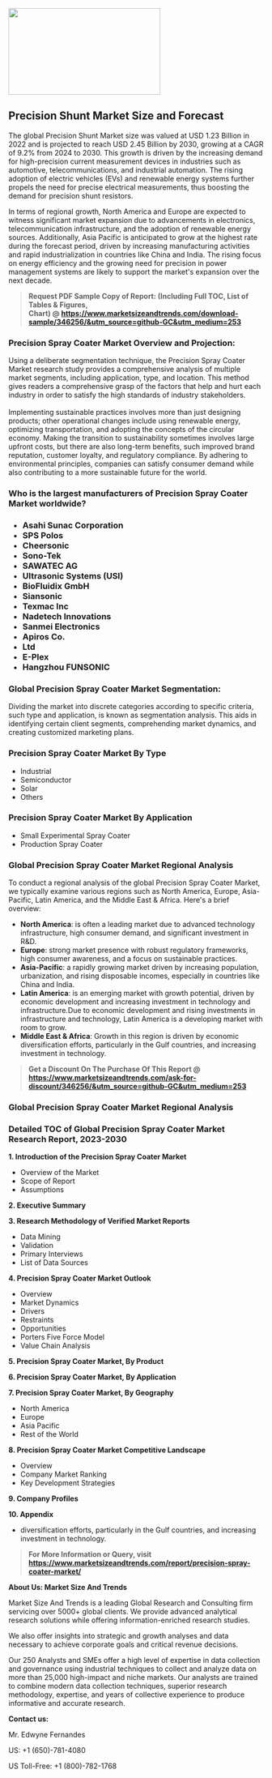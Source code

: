 <p><img class="alignnone size-medium wp-image-20088" src="https://ffe5etoiles.com/wp-content/uploads/2024/12/MST1-300x171.png" alt="" width="300" height="171" /></p><h2>Precision Shunt Market Size and Forecast</h2><p>The global Precision Shunt Market size was valued at USD 1.23 Billion in 2022 and is projected to reach USD 2.45 Billion by 2030, growing at a CAGR of 9.2% from 2024 to 2030. This growth is driven by the increasing demand for high-precision current measurement devices in industries such as automotive, telecommunications, and industrial automation. The rising adoption of electric vehicles (EVs) and renewable energy systems further propels the need for precise electrical measurements, thus boosting the demand for precision shunt resistors.</p><p>In terms of regional growth, North America and Europe are expected to witness significant market expansion due to advancements in electronics, telecommunication infrastructure, and the adoption of renewable energy sources. Additionally, Asia Pacific is anticipated to grow at the highest rate during the forecast period, driven by increasing manufacturing activities and rapid industrialization in countries like China and India. The rising focus on energy efficiency and the growing need for precision in power management systems are likely to support the market's expansion over the next decade.</p></p><blockquote id="" class=""><strong>Request PDF Sample Copy of Report: (Including Full TOC, List of Tables &amp; Figures, Chart)&nbsp;@&nbsp;<strong><a href="https://www.marketsizeandtrends.com/download-sample/346256/&utm_source=github-GC&utm_medium=253" target="_blank">https://www.marketsizeandtrends.com/download-sample/346256/&utm_source=github-GC&utm_medium=253</a></strong></strong></blockquote><h3 id="" class="">Precision Spray Coater Market&nbsp;Overview and Projection:</h3><p id="" class="">Using a deliberate segmentation technique, the Precision Spray Coater Market research study provides a comprehensive analysis of multiple market segments, including application, type, and location. This method gives readers a comprehensive grasp of the factors that help and hurt each industry in order to satisfy the high standards of industry stakeholders. <br /> <br />Implementing sustainable practices involves more than just designing products; other operational changes include using renewable energy, optimizing transportation, and adopting the concepts of the circular economy. Making the transition to sustainability sometimes involves large upfront costs, but there are also long-term benefits, such improved brand reputation, customer loyalty, and regulatory compliance. By adhering to environmental principles, companies can satisfy consumer demand while also contributing to a more sustainable future for the world.</p><h3 id="" class="">Who is the largest manufacturers of&nbsp;Precision Spray Coater Market worldwide?</h3><h3 class=""><p><ul><li>Asahi Sunac Corporation </li><li> SPS Polos </li><li> Cheersonic </li><li> Sono-Tek </li><li> SAWATEC AG </li><li> Ultrasonic Systems (USI) </li><li> BioFluidix GmbH </li><li> Siansonic </li><li> Texmac Inc </li><li> Nadetech Innovations </li><li> Sanmei Electronics </li><li> Apiros Co. </li><li> Ltd </li><li> E-Plex </li><li> Hangzhou FUNSONIC</li></ul></p></h3><h3 id="" class="">Global&nbsp;Precision Spray Coater Market Segmentation:</h3><p id="" class="">Dividing the market into discrete categories according to specific criteria, such type and application, is known as segmentation analysis. This aids in identifying certain client segments, comprehending market dynamics, and creating customized marketing plans.</p><h3 id="" class="">Precision Spray Coater Market&nbsp;By Type</h3><p><p><ul><li>Industrial</li><li> Semiconductor</li><li> Solar</li><li> Others</p></li></ul></p></p><h3 id="" class="">Precision Spray Coater Market&nbsp;By Application</h3><p class=""><p><ul><li>Small Experimental Spray Coater</li><li> Production Spray Coater</li></ul></p></p><h3 id="" class="">Global Precision Spray Coater Market Regional Analysis</h3><p id="" class="">To conduct a regional analysis of the global Precision Spray Coater Market, we typically examine various regions such as North America, Europe, Asia-Pacific, Latin America, and the Middle East &amp; Africa. Here's a brief overview:</p><ul><li><strong>North America</strong>: is often a leading market due to advanced technology infrastructure, high consumer demand, and significant investment in R&amp;D.</li><li><strong>Europe</strong>: strong market presence with robust regulatory frameworks, high consumer awareness, and a focus on sustainable practices.</li><li><strong>Asia-Pacific</strong>: a rapidly growing market driven by increasing population, urbanization, and rising disposable incomes, especially in countries like China and India.</li><li><strong>Latin America</strong>: is an emerging market with growth potential, driven by economic development and increasing investment in technology and infrastructure.Due to economic development and rising investments in infrastructure and technology, Latin America is a developing market with room to grow.</li><li><strong>Middle East &amp; Africa</strong>: Growth in this region is driven by economic diversification efforts, particularly in the Gulf countries, and increasing investment in technology.</li></ul><blockquote id="" class=""><strong>Get a Discount On The Purchase Of This Report @ <strong><a href="https://www.marketsizeandtrends.com/ask-for-discount/346256/&utm_source=github-GC&utm_medium=253" target="_blank">https://www.marketsizeandtrends.com/ask-for-discount/346256/&utm_source=github-GC&utm_medium=253</a></strong></strong></blockquote><h3 id="" class="">Global Precision Spray Coater Market Regional Analysis</h3><h3 id="" class="">Detailed TOC of Global Precision Spray Coater Market Research Report, 2023-2030</h3><p id="" class=""><strong>1. Introduction of the Precision Spray Coater Market</strong></p><ul><li>Overview of the Market</li><li>Scope of Report</li><li>Assumptions</li></ul><p id="" class=""><strong>2. Executive Summary</strong></p><p id="" class=""><strong>3. Research Methodology of Verified Market Reports</strong></p><ul><li>Data Mining</li><li>Validation</li><li>Primary Interviews</li><li>List of Data Sources</li></ul><p id="" class=""><strong>4. Precision Spray Coater Market Outlook</strong></p><ul><li>Overview</li><li>Market Dynamics</li><li>Drivers</li><li>Restraints</li><li>Opportunities</li><li>Porters Five Force Model</li><li>Value Chain Analysis</li></ul><p id="" class=""><strong>5. Precision Spray Coater Market, By Product</strong></p><p id="" class=""><strong>6. Precision Spray Coater Market, By Application</strong></p><p id="" class=""><strong>7. Precision Spray Coater Market, By Geography</strong></p><ul><li>North America</li><li>Europe</li><li>Asia Pacific</li><li>Rest of the World</li></ul><p id="" class=""><strong>8. Precision Spray Coater Market Competitive Landscape</strong></p><ul><li>Overview</li><li>Company Market Ranking</li><li>Key Development Strategies</li></ul><p id="" class=""><strong>9. Company Profiles</strong></p><p id="" class=""><strong>10. Appendix</strong></p><ul><li>diversification efforts, particularly in the Gulf countries, and increasing investment in technology.</li></ul><blockquote id="" class=""><strong>For More Information or Query, visit <strong><strong><a href="https://www.marketsizeandtrends.com/report/precision-spray-coater-market/" target="_blank">https://www.marketsizeandtrends.com/report/precision-spray-coater-market/</a></strong></strong></strong></blockquote><p id="" class=""><strong>About Us: Market Size And Trends</strong></p><p id="" class="">Market Size And Trends is a leading Global Research and Consulting firm servicing over 5000+ global clients. We provide advanced analytical research solutions while offering information-enriched research studies.</p><p id="" class="">We also offer insights into strategic and growth analyses and data necessary to achieve corporate goals and critical revenue decisions.</p><p id="" class="">Our 250 Analysts and SMEs offer a high level of expertise in data collection and governance using industrial techniques to collect and analyze data on more than 25,000 high-impact and niche markets. Our analysts are trained to combine modern data collection techniques, superior research methodology, expertise, and years of collective experience to produce informative and accurate research.</p><p id="" class=""><strong>Contact us:</strong></p><p id="" class="">Mr. Edwyne Fernandes</p><p id="" class="">US: +1 (650)-781-4080</p><p id="" class="">US Toll-Free: +1 (800)-782-1768</p>
